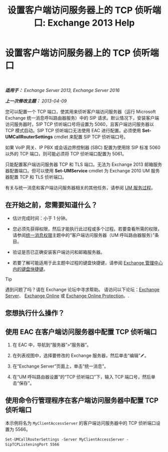 ﻿---
title: '设置客户端访问服务器上的 TCP 侦听端口: Exchange 2013 Help'
TOCTitle: 设置客户端访问服务器上的 TCP 侦听端口
ms:assetid: 5f48f21a-d8d4-48b2-868f-9a3647693841
ms:mtpsurl: https://technet.microsoft.com/zh-cn/library/JJ673530(v=EXCHG.150)
ms:contentKeyID: 50556587
ms.date: 01/11/2018
mtps_version: v=EXCHG.150
ms.translationtype: HT
---

# 设置客户端访问服务器上的 TCP 侦听端口

 

_**适用于：** Exchange Server 2013, Exchange Server 2016_

_**上一次修改主题：** 2013-04-09_

您可以配置一个 TCP 端口，使其用来侦听客户端访问服务器（运行 Microsoft Exchange 统一消息呼叫路由器服务）中的 SIP 请求。默认情况下，安装客户端访问服务器时，SIP TCP 侦听端口号将设置为 5060，且客户端访问服务器以 TCP 模式启动。SIP TCP 侦听端口无法使用 EAC 进行配置。必须使用 **Set-UMCallRouterSettings** cmdlet 来配置 SIP TCP 侦听端口号。

如果 VoIP 网关、IP PBX 或会话边界控制器 (SBC) 配置为使用除 SIP 标准 5060 以外的 TCP 端口，则可能必须将 TCP 侦听端口配置为 5061。

只能配置客户端访问服务器 TCP 和 TLS 端口。无法为 Exchange 2013 邮箱服务器配置端口。但可以使用 **Set-UMService** cmdlet 为 Exchange 2010 UM 服务器配置 TCP 和 TLS 侦听端口。

有关与统一消息和客户端访问服务器相关的其他任务，请参阅 [UM 服务过程](um-services-procedures-exchange-2013-help.md)。

## 在开始之前，您需要知道什么？

  - 估计完成时间：小于 1 分钟。

  - 您必须先获得权限，然后才能执行此过程或多个过程。若要查看所需的权限，请参阅[统一消息权限](unified-messaging-permissions-exchange-2013-help.md)主题中的“客户端访问服务器（UM 呼叫路由器服务）”条目。

  - 验证是否已正确安装客户端访问和邮箱服务器。

  - 若要了解可能适用于此主题中过程的键盘快捷键，请参阅 [Exchange 管理中心内的键盘快捷键](keyboard-shortcuts-in-the-exchange-admin-center-exchange-online-protection-help.md)。

> [!tip]
> 遇到问题了吗？请在 Exchange 论坛中寻求帮助。 请访问以下论坛：<a href="https://go.microsoft.com/fwlink/p/?linkid=60612">Exchange Server</a>、 <a href="https://go.microsoft.com/fwlink/p/?linkid=267542">Exchange Online</a> 或 <a href="https://go.microsoft.com/fwlink/p/?linkid=285351">Exchange Online Protection</a>。.


## 您想执行什么操作？

## 使用 EAC 在客户端访问服务器中配置 TCP 侦听端口

1.  在 EAC 中，导航到“服务器”\>“服务器”。

2.  在列表视图中，选择要修改的 Exchange 服务器，然后单击“编辑”![编辑图标](images/Bb124582.6f53ccb2-1f13-4c02-bea0-30690e6ea71d(EXCHG.150).gif "编辑图标")。

3.  在“Exchange Server”页面上，单击“统一消息”。

4.  在“UM 呼叫路由器设置”的“TCP 侦听端口”下，输入 TCP 端口号，然后单击“保存”。

## 使用命令行管理程序在客户端访问服务器中配置 TCP 侦听端口

本示例将名为 `MyClientAccessServer` 的客户端访问服务器中的 TCP 侦听端口设置为 5566。

    Set-UMCallRouterSettings -Server MyClientAccessServer -SipTCPListeningPort 5566

